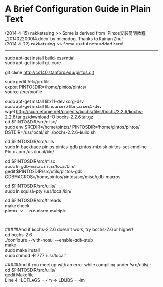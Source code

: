A Brief Configuration Guide in Plain Text
====

(2014-4-15) nekketsuing >> Some is derived from 'Pintos安装简明教程_201402200014.docx' by microdog. Thanks to Kainan Zhu!<br>
(2014-4-22) nekketsuing >> Some useful note added here!<br>

----

sudo apt-get install build-essential<br>
sudo apt-get install git-core<br>

git clone http://cs140.stanford.edu/pintos.git<br>

sudo gedit /etc/profile<br>
export PINTOSDIR=/home/pintos/pintos/<br>
source /etc/profile<br>

sudo apt-get install libx11-dev xorg-dev<br>
sudo apt-get install libncurses5 libncurses5-dev<br>
wget http://sourceforge.net/projects/bochs/files/bochs/2.2.6/bochs-2.2.6.tar.gz/download -O bochs-2.2.6.tar.gz<br>
cd $PINTOSDIR/src/misc/<br>
sudo env SRCDIR=/home/pintos/ PINTOSDIR=/home/pintos/pintos/ DSTDIR=/usr/local/ sh ./bochs-2.2.6-build.sh<br>

cd $PINTOSDIR/src/utils<br>
sudo ln backtrace pintos pintos-gdb pintos-mkdisk pintos-set-cmdline Pintos.pm /usr/local/bin/<br>

cd $PINTOSDIR/src/misc<br>
sudo ln gdb-macros /usr/local/bin/<br>
gedit $PINTOSDIR/src/utils/pintos-gdb<br>
GDBMACROS=/home/pintos/pintos/src/misc/gdb-macros<br>

cd $PINTOSDIR/src/utils/<br>
sudo ln squish-pty /usr/local/bin/<br>

cd $PINTOSDIR/src/threads<br>
make check<br>
pintos -v -- run alarm-multiple<br>

<br>

#####And if bochs-2.2.6 doesn't work, try bochs-2.6 or higher!<br>
cd bochs-2.6<br>
./configure --with-nogui -–enable-gdb-stub<br>
make<br>
sudo make install<br>
sudo chmod -R 777 /usr/local/<br>

#####And if you meet up with an error while compiling under /src/utils/ :<br>
cd $PINTOSDIR/src/utils/<br>
gedit Makefile<br>
Line 4 : LDFLAGS = -lm => LDLIBS = -lm<br>
